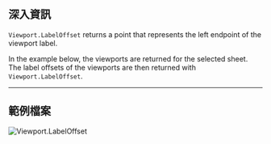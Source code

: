 ## 深入資訊
`Viewport.LabelOffset` returns a point that represents the left endpoint of the viewport label.

In the example below, the viewports are returned for the selected sheet. The label offsets of the viewports are then returned with `Viewport.LabelOffset`.
___
## 範例檔案

![Viewport.LabelOffset](./Revit.Elements.Viewport.LabelOffset_img.jpg)

